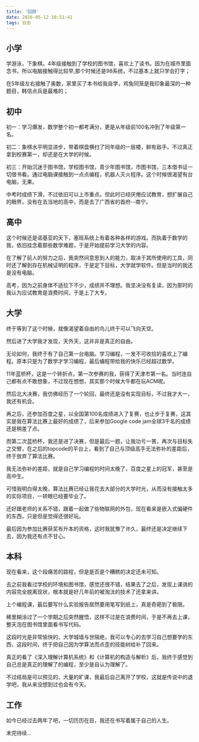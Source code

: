 ```yaml
---
title: '回顾'
date: 2016-05-12 10:51:41
tags: 日志
---
```


## 小学

学游泳，下象棋。4年级接触到了学校的图书馆，喜欢上了读书。因为在城市里面念书，所以电脑接触得比较早,那个时候还是98系统，不过基本上就只学会打字；

在5年级左右接触了奥数，家里买了本书给我自学，鸡兔同笼是我印象最深的一种题目，韩信点兵是最难的；

## 初中
初一：学习爆发，数学整个初一都考满分，更是从年级前100名冲到了年级第一名。

初二：象棋水平明显进步，带着棋盘横扫了同年级的一层楼，鲜有敌手。不过真正拿到校赛第一，却还是在大学的时候。

初三：开始沉迷于图书馆，学校图书馆，青少年图书馆，市图书馆，三本借书证一切借书看。通过电脑课接触到一点点编程，机器人灭火程序。这个时候很渴望有台电脑，无果。

中考时成绩下滑，不过依旧可以上市重点。但此时已经厌倦应试教育，想扩展自己的眼界，没有在去当地的高中，而是去了广西省的首府--南宁。

## 高中
这个时候还是诺基亚的天下，塞班系统上有着各种各样的游戏。而执着于数学的我，依旧挂念着那些数学难题，于是开始提前学习大学的内容。

在了解了前人的努力之后，我突然间意思到人的能力，取决于其所使用的工具，同时还了解到存在机械证明的程序，于是定下目标，大学就学软件。但是当时的我还是没有电脑。

高考，因为之前身体不适拉下不少，成绩并不理想。我坚决没有复读，因为那时的我认为应试教育是浪费时间，于是上了大专。

## 大学
终于等到了这个时候，就像渴望着自由的鸟儿终于可以飞向天空。

然后进了大学我才发现，天外天，这并非是真正的自由。

无论如何，我终于有了自己第一台电脑。学习编程，一发不可收拾的喜欢上了编程。原本只是为了数学才学习编程，最后编程带给我的快乐已经超过数学。

11年蓝桥杯，这是一个转折点，第一次参赛的我，获得了天津市第一名。当时连自己都有点不敢想象，不过现在想想，其实那个时候大牛都在玩ACM呢。

然后北大决赛，我仿佛经历了一个轮回，最终还是没有实现目标，不过我才大一，我还有机会。

再之后，还参加百度之星，以全国第100名成绩进入了复赛，也止步于复赛，这其实是我在算法比赛上最好的成绩了，后来参加Google code jam全球3千名的成绩还是稍差了点。

而第二次蓝桥杯，我还是进了决赛，但是最后一题，让我功亏一篑，再次与目标失之交臂，在之后的topcode的平台上，看到了自己与顶级高手无法弥补的差距后，终于放弃了算法比赛。

我无法弥补的差距，就是自己学习编程的时间太晚了，百度之星上的冠军，甚至是高中生。

可惜我明白得太晚，算法比赛已经让我花去大部分的大学时光，从而没有接触太多的实际项目，一转眼已经要毕业了。

还好跟老师的关系不错，跟着一起做了些物联网的外包，现在看来是嵌入式偏硬件的东西，只是但是觉得还很好玩。

最后因为参加比赛获奖有升本的资格，这时我犹豫了许久，最终还是决定继续下去，因为我还有点不甘心。

## 本科
现在看来，这个段痛苦的路程，但是是否是个糟糕的决定还未可知。

去之前我看过学校的环境和图书馆，感觉还很不错，结果去了之后，发现上课讲的内容完全脱离现状，根本就是好几年前的被淘汰的技术了还拿来讲。

上个编程课，最后要写什么实验报告居然要用笔写到纸上，真是奇葩到了极限。

稀里糊涂过了一个学期之后突然醒悟，这样不过是在浪费时间，于是不再去上课，整天泡在图书馆里面看书写代码。

这段时光是非常愉快的，大学城墙与世隔绝，我可以专心的去学习自己想要学的东西，这段时间，终于把自己因为学算法而点歪的技能树给补了回来。

真正的看了《深入理解计算机系统》和《计算机的构造与解析》后，我终于感觉到自己总是真正的理解了的编程，至少是自认为理解了。

不过结局是可以预见的，大量的旷课，我最后自己离开了学校，这就是传说中的退学吧，我从来没想到过也会有今天。

## 工作
如今已经过去两年了吧，一切历历在目，我还在书写着属于自己的人生。

未完待续...
